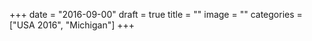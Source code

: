 +++
date = "2016-09-00"
draft = true
title = ""
image = ""
categories = ["USA 2016", "Michigan"]
+++


